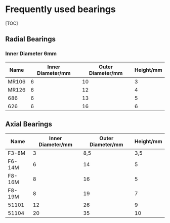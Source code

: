 # Frequently used bearings

[TOC]


## Radial Bearings

### Inner Diameter 6mm
| Name | Inner Diameter/mm | Outer Diameter/mm | Height/mm |
|--------|--------|--------|--------|
|     MR106   | 6  | 10 | 3 |
|     MR126   | 6  | 12 | 4 |
|     686   | 6  | 13 | 5 |
|     626   | 6  | 16 | 6 |


## Axial Bearings
| Name | Inner Diameter/mm | Outer Diameter/mm | Height/mm |
|--------|--------|--------|--------|
| F3-8M | 3 | 8,5 | 3,5|
| F6-14M | 6 | 14 | 5|
| F8-16M | 8 | 16 | 5|
| F8-19M | 8 | 19 | 7|
| 51101 | 12 | 26 | 9 |
| 51104 | 20 | 35 | 10 |
